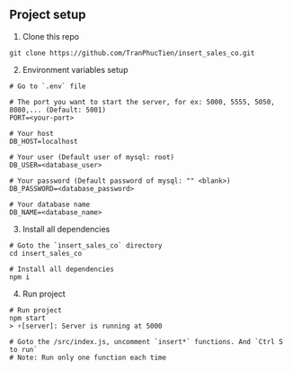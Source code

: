 ## Project setup

1. Clone this repo

```
git clone https://github.com/TranPhucTien/insert_sales_co.git
```

2. Environment variables setup

```
# Go to `.env` file

# The port you want to start the server, for ex: 5000, 5555, 5050, 8080,... (Default: 5001)
PORT=<your-port>

# Your host
DB_HOST=localhost

# Your user (Default user of mysql: root)
DB_USER=<database_user>

# Your password (Default password of mysql: "" <blank>)
DB_PASSWORD=<database_password>

# Your database name
DB_NAME=<database_name>
```

3. Install all dependencies

```
# Goto the `insert_sales_co` directory
cd insert_sales_co

# Install all dependencies
npm i
```

4. Run project

```
# Run project
npm start
> ⚡️[server]: Server is running at 5000

# Goto the /src/index.js, uncomment `insert*` functions. And `Ctrl S to run`
# Note: Run only one function each time
```
